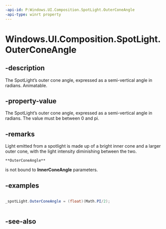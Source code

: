 ```yaml
---
-api-id: P:Windows.UI.Composition.SpotLight.OuterConeAngle
-api-type: winrt property
---
```


<!-- Property syntax
public float OuterConeAngle { get;  set; }
-->

# Windows.UI.Composition.SpotLight.OuterConeAngle

## -description
The SpotLight’s outer cone angle, expressed as a semi-vertical angle in radians. Animatable.



## -property-value
The SpotLight’s outer cone angle, expressed as a semi-vertical angle in radians. The value must be between 0 and pi.

## -remarks
Light emitted from a spotlight is made up of a bright inner cone and a larger outer cone, with the light intensity diminishing between the two.


    **OuterConeAngle**
   is not bound to 
    **InnerConeAngle**
   parameters.

## -examples
```csharp

_spotLight.OuterConeAngle = (float)(Math.PI/2); 
         
```



## -see-also
